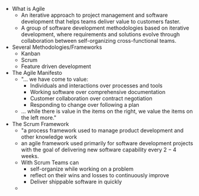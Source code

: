 - What is Agile
	- An iterative approach to project management and software development that helps teams deliver value to customers faster.
	- A group of software development methodologies based on iterative development, where requirements and solutions evolve through collaboration between self-organizing cross-functional teams.
- Several Methodologies/Frameworks
	- Kanban
	- Scrum
	- Feature driven development
- The Agile Manifesto
	- "... we have come to value:
		- Individuals and interactions over processes and tools
		- Working software over comprehensive documentation
		- Customer collaboration over contract negotiation
		- Responding to change over following a plan
	- ... while there is value in the items on the right, we value the items on the left more."
- The Scrum Framework
	- "a process framework used to manage product development and other knowledge work
	- an agile framework used primarily for software development projects with the goal of delivering new software capability every $2-4$ weeks.
	- With Scrum Teams can
		- self-organize while working on a problem
		- reflect on their wins and losses to continuously improve
		- Deliver shippable software in quickly
	-